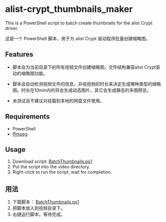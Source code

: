 # alist-crypt_thumbnails_maker

This is a PowerShell script to batch create thumbnails for the alist Crypt driver.

这是一个 PowerShell 脚本，用于为 alist Crypt 驱动程序批量创建缩略图。

## Features

- 脚本会为当前目录下的所有视频文件创建缩略图。文件结构兼容alist Crypt驱动的缩略图功能。

- 脚本会自动检测视频文件的信息，并视视频的时长来决定生成哪种类型的缩略图。时长在10min内的将会生成动态图片，其它会生成静态的多图预览。

- 未测试且不建议对挂载到本地的网盘文件使用。

## Requirements

- PowerShell
- [ffmpeg](https://ffmpeg.org/download.html)

## Usage

1. Download script: [BatchThumbnails.ps1](https://github.com/x4455/alist-crypt_thumbnails_maker/raw/main/BatchThumbnails.ps1)
2. Put the script into the video directory.
3. Right-click to run the script, wait for completion.

## 用法

1. 下载脚本： [BatchThumbnails.ps1](https://github.com/x4455/alist-crypt_thumbnails_maker/raw/main/BatchThumbnails.ps1)
2. 把脚本放入到视频目录下。
3. 右键运行脚本，等待完成。
